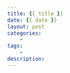 ```yaml
---
title: {{ title }}
date: {{ date }}
layout: post
categories:
    -
tags:
    - 
description: 
---
```


